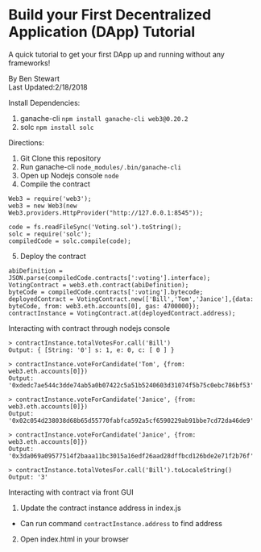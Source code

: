 # Build your First Decentralized Application (DApp) Tutorial

A quick tutorial to get your first DApp up and running without any frameworks!

By Ben Stewart <br/>
Last Updated:2/18/2018 <br/>

Install Dependencies:
1. ganache-cli ```npm install ganache-cli web3@0.20.2```
2. solc ```npm install solc```

Directions:
1. Git Clone this repository
2. Run ganache-cli ```node_modules/.bin/ganache-cli```
3. Open up Nodejs console ```node```
4. Compile the contract
  ```
  Web3 = require('web3');
  web3 = new Web3(new Web3.providers.HttpProvider("http://127.0.0.1:8545"));

  code = fs.readFileSync('Voting.sol').toString();
  solc = require('solc');
  compiledCode = solc.compile(code);
  ```

5. Deploy the contract
  ```
  abiDefinition = JSON.parse(compiledCode.contracts[':voting'].interface);
  VotingContract = web3.eth.contract(abiDefinition);
  byteCode = compiledCode.contracts[':voting'].bytecode;
  deployedContract = VotingContract.new(['Bill','Tom','Janice'],{data: byteCode, from: web3.eth.accounts[0], gas: 4700000});
  contractInstance = VotingContract.at(deployedContract.address);
  ```



Interacting with contract through nodejs console
```
> contractInstance.totalVotesFor.call('Bill')
Output: { [String: '0'] s: 1, e: 0, c: [ 0 ] }

> contractInstance.voteForCandidate('Tom', {from: web3.eth.accounts[0]})
Output: '0xdedc7ae544c3dde74ab5a0b07422c5a51b5240603d31074f5b75c0ebc786bf53'

> contractInstance.voteForCandidate('Janice', {from: web3.eth.accounts[0]})
Output: '0x02c054d238038d68b65d55770fabfca592a5cf6590229ab91bbe7cd72da46de9'

> contractInstance.voteForCandidate('Janice', {from: web3.eth.accounts[0]})
Output:  '0x3da069a09577514f2baaa11bc3015a16edf26aad28dffbcd126bde2e71f2b76f'

> contractInstance.totalVotesFor.call('Bill').toLocaleString()
Output: '3'
```

Interacting with contract via front GUI
1. Update the contract instance address in index.js
  * Can run command ```contractInstance.address``` to find address
2. Open index.html in your browser
